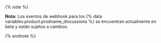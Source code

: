 {% note %}

**Nota:** Los eventos de webhook para los {% data variables.product.prodname_discussions %} se encuentran actualmente en beta y están sujetos a cambios.

{% endnote %}
